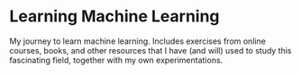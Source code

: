 # Learning Machine Learning
My journey to learn machine learning. Includes exercises from online courses, books, and other resources that I have (and will) used to 
study this fascinating field, together with my own experimentations.
